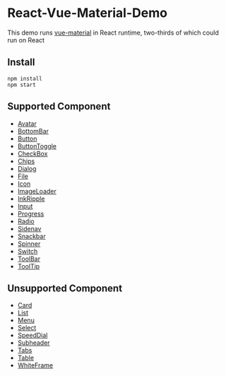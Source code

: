 # React-Vue-Material-Demo

This demo runs [vue-material](https://github.com/vuematerial/vue-material) in React runtime, two-thirds of which could run on React

## Install
```
npm install
npm start
```

## Supported Component
* [Avatar](https://vuematerial.github.io/#/components/avatar)
* [BottomBar](https://vuematerial.github.io/#/components/bottom-bar)
* [Button](https://vuematerial.github.io/#/components/bottom)
* [ButtonToggle](https://vuematerial.github.io/#/components/bottom-toggle)
* [CheckBox](https://vuematerial.github.io/#/components/checkbox)
* [Chips](https://vuematerial.github.io/#/components/chips)
* [Dialog](https://vuematerial.github.io/#/components/dialog)
* [File](https://vuematerial.github.io/#/components/file)
* [Icon](https://vuematerial.github.io/#/components/icon)
* [ImageLoader](https://vuematerial.github.io/#/components/image-loader)
* [InkRipple](https://vuematerial.github.io/#/components/ink-ripple)
* [Input](https://vuematerial.github.io/#/components/input)
* [Progress](https://vuematerial.github.io/#/components/progress)
* [Radio](https://vuematerial.github.io/#/components/radio)
* [Sidenav](https://vuematerial.github.io/#/components/sidenav)
* [Snackbar](https://vuematerial.github.io/#/components/snackbar)
* [Spinner](https://vuematerial.github.io/#/components/spinner)
* [Switch](https://vuematerial.github.io/#/components/switch)
* [ToolBar](https://vuematerial.github.io/#/components/toolbar)
* [ToolTip](https://vuematerial.github.io/#/components/tooltip)

## Unsupported Component
* [Card](https://vuematerial.github.io/#/components/card)
* [List](https://vuematerial.github.io/#/components/list)
* [Menu](https://vuematerial.github.io/#/components/menu)
* [Select](https://vuematerial.github.io/#/components/select)
* [SpeedDial](https://vuematerial.github.io/#/components/speed-dial)
* [Subheader](https://vuematerial.github.io/#/components/subheader)
* [Tabs](https://vuematerial.github.io/#/components/tabs)
* [Table](https://vuematerial.github.io/#/components/table)
* [WhiteFrame](https://vuematerial.github.io/#/components/whiteframe)

